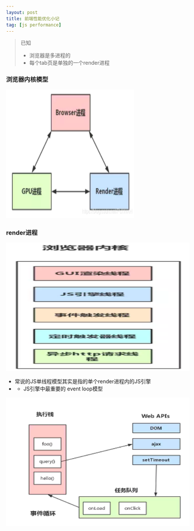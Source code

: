 ```yaml
---
layout: post
title: 前端性能优化小记
tag: [js performance]
---
```


>已知
>* 浏览器是多进程的
>* 每个tab页是单独的一个render进程

### 浏览器内核模型
<img src="/2020/20200528_1.png" height="350" width="350">  

### render进程
<img src="/2020/20200528_2.png" height="350" width="500">  

* 常说的JS单线程模型其实是指的单个render进程内的JS引擎
* * JS引擎中最重要的 event loop模型
<img src="/2020/20200528_3.png" height="350" width="500">  



